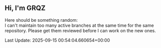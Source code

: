 ## Hi, I'm GRQZ
Here should be something random:  
I can't maintain too many active branches at the same time for the same repository.
Please get them reviewed before I can work on the new ones.


Last Update: 2025-09-15 00:54:04.660654+00:00
